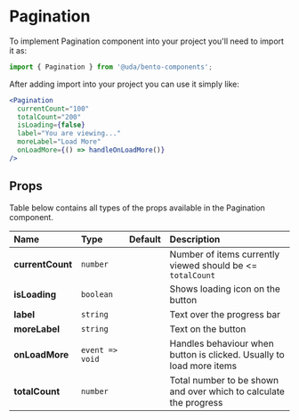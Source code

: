 # Pagination

To implement Pagination component into your project you'll need to import it as:

```jsx
import { Pagination } from '@uda/bento-components';
```

After adding import into your project you can use it simply like:

```jsx
<Pagination
  currentCount="100"
  totalCount="200"
  isLoading={false}
  label="You are viewing..."
  moreLabel="Load More"
  onLoadMore={() => handleOnLoadMore()}
/>
```

## Props

Table below contains all types of the props available in the Pagination component.

| Name             | Type            | Default | Description                                                          |
| :--------------- | :-------------- | :------ | :------------------------------------------------------------------- |
| **currentCount** | `number`        |         | Number of items currently viewed should be <= `totalCount`           |
| **isLoading**    | `boolean`       |         | Shows loading icon on the button                                     |
| **label**        | `string`        |         | Text over the progress bar                                           |
| **moreLabel**    | `string`        |         | Text on the button                                                   |
| **onLoadMore**   | `event => void` |         | Handles behaviour when button is clicked. Usually to load more items |
| **totalCount**   | `number`        |         | Total number to be shown and over which to calculate the progress    |
